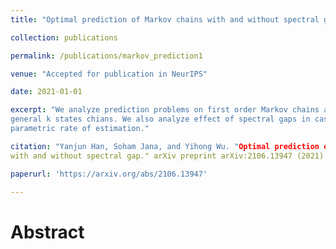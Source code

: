 ```yaml
---
title: "Optimal prediction of Markov chains with and without spectral gap"

collection: publications

permalink: /publications/markov_prediction1

venue: "Accepted for publication in NeurIPS"

date: 2021-01-01

excerpt: "We analyze prediction problems on first order Markov chains and achieve optimal rate for 
general k states chians. We also analyze effect of spectral gaps in case of reversible chains to achieve 
parametric rate of estimation."

citation: "Yanjun Han, Soham Jana, and Yihong Wu. "Optimal prediction of Markov chains 
with and without spectral gap." arXiv preprint arXiv:2106.13947 (2021).

paperurl: 'https://arxiv.org/abs/2106.13947'

---
```


Abstract
========





